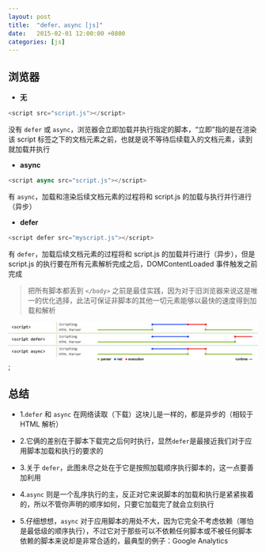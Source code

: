 ```yaml
---
layout: post
title:  "defer、async [js]"
date:   2015-02-01 12:00:00 +0800
categories: [js]
---
```


## 浏览器


- **无**

```javascript
<script src="script.js"></script>
```

没有 `defer` 或 `async`，浏览器会立即加载并执行指定的脚本，“立即”指的是在渲染该 script 标签之下的文档元素之前，也就是说不等待后续载入的文档元素，读到就加载并执行

- **async**

```javascript
<script async src="script.js"></script>
```

有 `async`，加载和渲染后续文档元素的过程将和 script.js 的加载与执行并行进行（异步）

- **defer**

```javascript
<script defer src="myscript.js"></script>
```

有 `defer`，加载后续文档元素的过程将和 script.js 的加载并行进行（异步），但是 script.js 的执行要在所有元素解析完成之后，DOMContentLoaded 事件触发之前完成

> 把所有脚本都丢到 `</body>` 之前是最佳实践，因为对于旧浏览器来说这是唯一的优化选择，此法可保证非脚本的其他一切元素能够以最快的速度得到加载和解析


![](/static/img/2015/2015-02-01.png);



## 总结

- 1.`defer` 和 `async` 在网络读取（下载）这块儿是一样的，都是异步的（相较于 HTML 解析）

- 2.它俩的差别在于脚本下载完之后何时执行，显然`defer`是最接近我们对于应用脚本加载和执行的要求的

- 3.关于 `defer`，此图未尽之处在于它是按照加载顺序执行脚本的，这一点要善加利用

- 4.`async` 则是一个乱序执行的主，反正对它来说脚本的加载和执行是紧紧挨着的，所以不管你声明的顺序如何，只要它加载完了就会立刻执行

- 5.仔细想想，`async` 对于应用脚本的用处不大，因为它完全不考虑依赖（哪怕是最低级的顺序执行），不过它对于那些可以不依赖任何脚本或不被任何脚本依赖的脚本来说却是非常合适的，最典型的例子：Google Analytics


